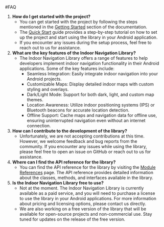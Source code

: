 #FAQ

1. **How do I get started with the project?**
    - You can get started with the project by following the steps mentioned in the [Getting Started](../getting_started/quick_start.md) section of the documentation.
    - The [Quick Start](../getting_started/quick_start.md) guide provides a step-by-step tutorial on how to set up the project and start using the library in your Android application.
    - If you encounter any issues during the setup process, feel free to reach out to us for assistance.
2. **What are the key features of the Indoor Navigation Library?**
    - The Indoor Navigation Library offers a range of features to help developers implement indoor navigation functionality in their Android applications. Some of the key features include:
        - Seamless Integration: Easily integrate indoor navigation into your Android projects.
        - Customizable Maps: Display detailed indoor maps with custom styling and overlays.
        - Dark/Light Mode: Support for both dark, light, and custom map themes.
        - Location Awareness: Utilize indoor positioning systems (IPS) or Bluetooth beacons for accurate location detection.
        - Offline Support: Cache maps and navigation data for offline use, ensuring uninterrupted navigation even without an internet connection.
3. **How can I contribute to the development of the library?**
    - Unfortunately, we are not accepting contributions at this time. However, we welcome feedback and bug reports from the community. If you encounter any issues while using the library, please feel free to open an issue on GitHub or reach out to us for assistance.
4. **Where can I find the API reference for the library?**
    - You can find the API reference for the library by visiting the [Module References](https://indoor-navigation-lib.bitbucket.io/) page. The API reference provides detailed information about the classes, methods, and interfaces available in the library.
5. **Is the Indoor Navigation Library free to use?**
    - Not at the moment. The Indoor Navigation Library is currently available as a paid service, and you will need to purchase a license to use the library in your Android applications. For more information about pricing and licensing options, please contact us directly.
    - We are also working on a free version of the library that will be available for open-source projects and non-commercial use. Stay tuned for updates on the release of the free version.